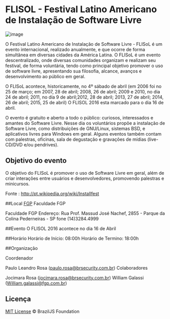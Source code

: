 # FLISOL - Festival Latino Americano de Instalação de Software Livre

![image](http://flisol.info/moin_static194/sol/img/flisol-top-bar.png)

O Festival Latino Americano de Instalação de Software Livre - FLISoL é um evento internacional, realizado anualmente, e que ocorre de forma simultânea em diversas cidades da América Latina. O FLISoL é um evento descentralizado, onde diversas comunidades organizam e realizam seu festival, de forma voluntária, tendo como principal objetivo promover o uso de software livre, apresentando sua filosofia, alcance, avanços e desenvolvimento ao público em geral.

O FLISoL acontece, historicamente, no 4º sábado de abril (em 2006 foi no 25 de março; em 2007, 28 de abril; 2008, 26 de abril; 2009 e 2010, no dia 24 de abril; 2011, no dia 9 de abril;2012, 28 de abril; 2013, 27 de abril; 2014, 26 de abril; 2015, 25 de abril) O FLISOL 2016 esta marcado para o dia 16 de abril.

O evento é gratuito e aberto a todo o público: curiosos, interessados e amantes do Software Livre. Nesse dia os voluntários propõe a instalação de Software Livre, como distribuições de GNU/Linux, sistemas BSD, e aplicativos livres para Windows em geral. Alguns eventos também contam com palestras, oficinas, sala de degustação e gravações de mídias (live-CD/DVD e/ou pendrives).

## Objetivo do evento

O objetivo do FLISoL é promover o uso de Software Livre em geral, além de criar interações entre usuários e desenvolvedores, promovendo palestras e minicursos.

Fonte : http://pt.wikipedia.org/wiki/Installfest


##Local
[FGP](http://www.fgp.com.br) Faculdade FGP

Faculdade FGP
Endereço: Rua Prof. Massud José Nachef, 2855 - Parque da Colina Pederneiras - SP
fone (14)3284.4999

##Evento
O FLISOL 2016 acontece no dia 16 de Abril

##Horário
Horário de Início: 08:00h
Horário de Termino: 18:00h

##Organização

Coordenador

Paulo Leandro Rosa (paulo.rosa@brsecurity.com.br)
Colaboradores

Jocimara Rosa (jocimara.rosa@brsecurity.com.br)
William Galassi (William.galassi@fgp.com.br)

## Licença

[MIT License](http://braziljs.mit-license.org/) © BrazilJS Foundation
